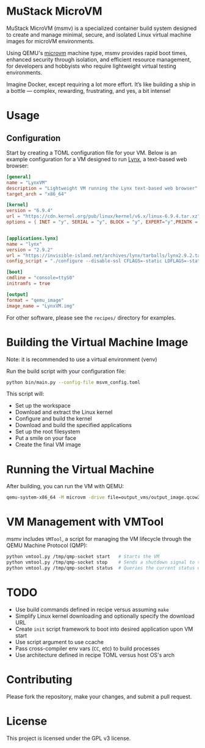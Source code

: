MuStack MicroVM 
======================

MuStack MicroVM (msmv) is a specialized container build system designed to create and manage minimal, secure, and isolated Linux virtual machine images for microVM environments. 

Using QEMU's [microvm](https://www.qemu.org/docs/master/system/i386/microvm.html) machine type, msmv provides rapid boot times, enhanced security through isolation, and efficient resource management, for developers and hobbyists who require lightweight virtual testing environments.

Imagine Docker, except requiring a lot more effort. It’s like building a ship in a bottle — complex, rewarding, frustrating, and yes, a bit intense!

# Usage
## Configuration

Start by creating a TOML configuration file for your VM. Below is an example configuration for a VM designed to run [Lynx](https://lynx.invisible-island.net/), a text-based web browser:

```toml
[general]
name = "LynxVM"
description = "Lightweight VM running the Lynx text-based web browser"
target_arch = "x86_64"

[kernel]
version = "6.9.4"
url = "https://cdn.kernel.org/pub/linux/kernel/v6.x/linux-6.9.4.tar.xz"
options = { INET = "y", SERIAL = "y", BLOCK = "y", EXPERT="y",PRINTK = "y", SERIAL_AMBA_PL011 = "y", SERIAL_AMBA_PL011_CONSOLE = "y", SERIAL_CORE = "y", SERIAL_CORE_CONSOLE = "y", TTY = "y",  ARM_AMBA = "y", EARLYCON = "y", EARLY_PRINTK = "y",DEV_MEM="y",VIRTIO_CONSOLE="y", BINFMT_ELF="y", CONFIG_BINFMT_SCRIPT="y", VT_CONSOLE="y",VT="y",HW_CONSOLE="y",SERIO_SERPORT="y",ELFCORE="y",CC_OPTIMIZE_FOR_SIZE="y",NO_BOOTMEM="y",SLOB="y",BLK_DEV_INITRD="y",BLK_DEV_RAM="y",SERIAL_DEV_BUS="y",SERIAL_DEV_CTRL_TTYPORT="y",INPUT_MOUSE="n",PROC_FS="y",SYSFS="y",STRIP_ASM_SYMS="y" }


[applications.lynx]
name = "lynx"
version = "2.9.2"
url = "https://invisible-island.net/archives/lynx/tarballs/lynx2.9.2.tar.gz"
config_script = "./configure --disable-ssl CFLAGS=-static LDFLAGS=-static "

[boot]
cmdline = "console=ttyS0"
initramfs = true

[output]
format = "qemu_image"
image_name = "LynxVM.img"

```

For other software, please see the `recipes/` directory for examples.

# Building the Virtual Machine Image
Note: it is recommended to use a virtual environment (venv)

Run the build script with your configuration file:

```bash
python bin/main.py --config-file msvm_config.toml
```
This script will:

* Set up the workspace
* Download and extract the Linux kernel
* Configure and build the kernel
* Download and build the specified applications
* Set up the root filesystem
* Put a smile on your face
* Create the final VM image

# Running the Virtual Machine

After building, you can run the VM with QEMU:


```bash
qemu-system-x86_64 -M microvm -drive file=output_vms/output_image.qcow2,if=virtio -m 128 -nographic -append "console=ttyS0" -qmp unix:/tmp/qmp-socket,server,nowait
```
# VM Management with VMTool

msmv includes `VMTool`, a script for managing the VM lifecycle through the QEMU Machine Protocol (QMP):

```bash
python vmtool.py /tmp/qmp-socket start   # Starts the VM
python vmtool.py /tmp/qmp-socket stop    # Sends a shutdown signal to the VM
python vmtool.py /tmp/qmp-socket status  # Queries the current status of the VM
```

# TODO
* Use build commands defined in recipe versus assuming `make`
* Simplify Linux kernel downloading and optionally specify the download URL
* Create `init` script framework to boot into desired application upon VM start
* Use script argument to use ccache
* Pass cross-compiler env vars (`CC`, etc) to build processes
* Use architecture defined in recipe TOML versus host OS's arch

# Contributing

Please fork the repository, make your changes, and submit a pull request.
# License

This project is licensed under the GPL v3 license.